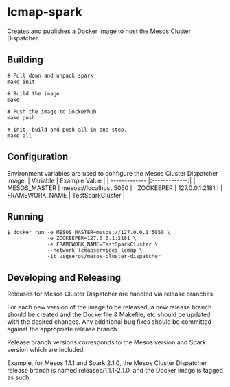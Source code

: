 # lcmap-spark
Creates and publishes a Docker image to host the Mesos Cluster Dispatcher.


## Building
```
# Pull down and unpack spark
make init

# Build the image
make

# Push the image to Dockerhub
make push

# Init, build and push all in one step.
make all
```


## Configuration
Environment variables are used to configure the Mesos Cluster Dispatcher image.
| Variable        | Example Value  |
| ------------- |:-------------:|
| MESOS_MASTER   | mesos://localhost:5050 |
| ZOOKEEPER      | 127.0.0.1:2181 |
| FRAMEWORK_NAME | TestSparkCluster |


## Running
```
$ docker run -e MESOS_MASTER=mesos://127.0.0.1:5050 \
             -e ZOOKEEPER=127.0.0.1:2181 \
             -e FRAMEWORK_NAME=TestSparkCluster \
             --network lcmapservices_lcmap \
             -it usgseros/mesos-cluster-dispatcher
```

## Developing and Releasing
Releases for Mesos Cluster Dispatcher are handled via release branches.  

For each new version of the image to be released, a new release branch should
be created and the Dockerfile & Makefile, etc should be updated with the desired
changes.  Any additional bug fixes should be committed against the appropriate
release branch.  

Release branch versions corresponds to the Mesos version and Spark version
which are included.

Example, for Mesos 1.1.1 and Spark 2.1.0, the Mesos Cluster Dispatcher
release branch is named releases/1.1.1-2.1.0, and the Docker image is tagged
as such.
